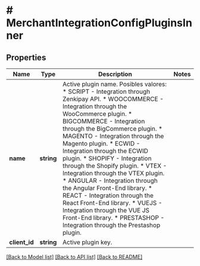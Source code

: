 # # MerchantIntegrationConfigPluginsInner

## Properties

Name | Type | Description | Notes
------------ | ------------- | ------------- | -------------
**name** | **string** | Active plugin name.  Posibles valores: * SCRIPT      - Integration through Zenkipay API. * WOOCOMMERCE - Integration through the WooCommerce plugin. * BIGCOMMERCE - Integration through the BigCommerce plugin. * MAGENTO     - Integration through the Magento plugin. * ECWID       - Integration through the ECWID plugin. * SHOPIFY     - Integration through the Shopify plugin. * VTEX        - Integration through the VTEX plugin. * ANGULAR     - Integration through the Angular Front-End library. * REACT       - Integration through the React Front-End library. * VUEJS       - Integration through the VUE JS Front-End library. * PRESTASHOP  - Integration through the Prestashop plugin. |
**client_id** | **string** | Active plugin key. |

[[Back to Model list]](../../README.md#models) [[Back to API list]](../../README.md#endpoints) [[Back to README]](../../README.md)
